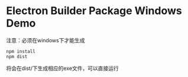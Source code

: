Electron Builder Package Windows Demo
=====================================

注意：必须在windows下才能生成

```
npm install
npm dist
```

将会在dist/下生成相应的exe文件，可以直接运行
